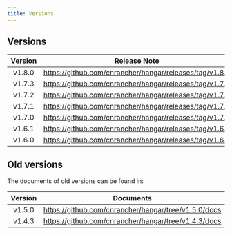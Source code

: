 ```yaml
---
title: Versions
---
```


## Versions

| Version | Release Note |
|:-------:|:-------------:
| v1.8.0  | https://github.com/cnrancher/hangar/releases/tag/v1.8.0 |
| v1.7.3  | https://github.com/cnrancher/hangar/releases/tag/v1.7.3 |
| v1.7.2  | https://github.com/cnrancher/hangar/releases/tag/v1.7.2 |
| v1.7.1  | https://github.com/cnrancher/hangar/releases/tag/v1.7.1 |
| v1.7.0  | https://github.com/cnrancher/hangar/releases/tag/v1.7.0 |
| v1.6.1  | https://github.com/cnrancher/hangar/releases/tag/v1.6.1 |
| v1.6.0  | https://github.com/cnrancher/hangar/releases/tag/v1.6.0 |

## Old versions

The documents of old versions can be found in:

| Version | Documents |
|:-------:|:---------:|
| v1.5.0  | https://github.com/cnrancher/hangar/tree/v1.5.0/docs |
| v1.4.3  | https://github.com/cnrancher/hangar/tree/v1.4.3/docs |
